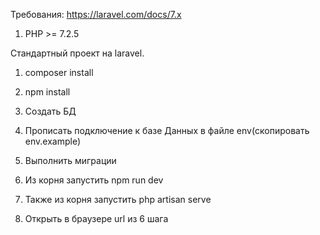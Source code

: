 Требования:
https://laravel.com/docs/7.x
1) PHP >= 7.2.5

Стандартный проект на laravel.
1) composer install

2) npm install
3) Создать БД
3) Прописать подключение к базе Данных в файле env(скопировать env.example)
4) Выполнить миграции
5) Из корня запустить npm run dev
6) Также из корня запустить php artisan serve
7) Открыть в браузере url из 6 шага
